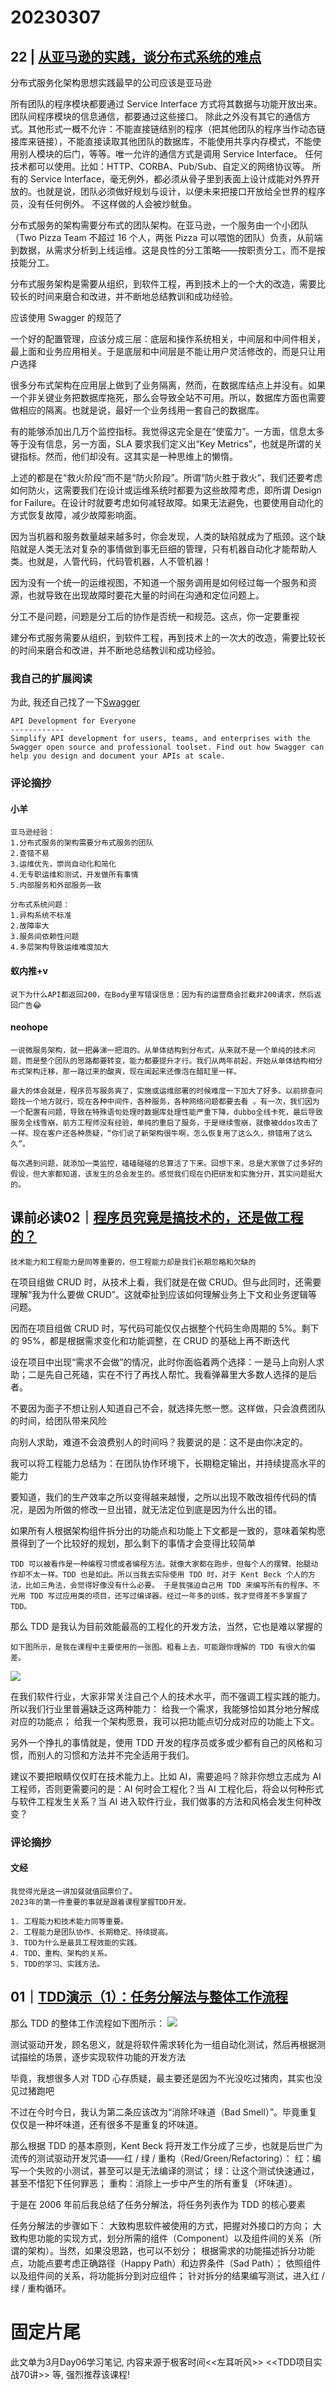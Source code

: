# 20230307


## 22 | [从亚马逊的实践，谈分布式系统的难点](https://time.geekbang.org/column/article/1505)

分布式服务化架构思想实践最早的公司应该是亚马逊

所有团队的程序模块都要通过 Service Interface 方式将其数据与功能开放出来。 团队间程序模块的信息通信，都要通过这些接口。 除此之外没有其它的通信方式。其他形式一概不允许：不能直接链结别的程序（把其他团队的程序当作动态链接库来链接），不能直接读取其他团队的数据库，不能使用共享内存模式，不能使用别人模块的后门，等等。唯一允许的通信方式是调用 Service Interface。 任何技术都可以使用。比如：HTTP、CORBA、Pub/Sub、自定义的网络协议等。 所有的 Service Interface，毫无例外，都必须从骨子里到表面上设计成能对外界开放的。也就是说，团队必须做好规划与设计，以便未来把接口开放给全世界的程序员，没有任何例外。 不这样做的人会被炒鱿鱼。

分布式服务的架构需要分布式的团队架构。在亚马逊，一个服务由一个小团队（Two Pizza Team 不超过 16 个人，两张 Pizza 可以喂饱的团队）负责，从前端到数据，从需求分析到上线运维。这是良性的分工策略——按职责分工，而不是按技能分工。

分布式服务架构是需要从组织，到软件工程，再到技术上的一个大的改造，需要比较长的时间来磨合和改进，并不断地总结教训和成功经验。

应该使用 Swagger 的规范了


一个好的配置管理，应该分成三层：底层和操作系统相关，中间层和中间件相关，最上面和业务应用相关。于是底层和中间层是不能让用户灵活修改的，而是只让用户选择

很多分布式架构在应用层上做到了业务隔离，然而，在数据库结点上并没有。如果一个非关键业务把数据库拖死，那么会导致全站不可用。所以，数据库方面也需要做相应的隔离。也就是说，最好一个业务线用一套自己的数据库。

有的能够添加出几万个监控指标。我觉得这完全是在“使蛮力”。一方面，信息太多等于没有信息，另一方面，SLA 要求我们定义出“Key Metrics”，也就是所谓的关键指标。然而，他们却没有。这其实是一种思维上的懒惰。

上述的都是在“救火阶段”而不是“防火阶段”。所谓“防火胜于救火”，我们还要考虑如何防火，这需要我们在设计或运维系统时都要为这些故障考虑，即所谓 Design for Failure。在设计时就要考虑如何减轻故障。如果无法避免，也要使用自动化的方式恢复故障，减少故障影响面。

因为当机器和服务数量越来越多时，你会发现，人类的缺陷就成为了瓶颈。这个缺陷就是人类无法对复杂的事情做到事无巨细的管理，只有机器自动化才能帮助人类。也就是，人管代码，代码管机器，人不管机器！

因为没有一个统一的运维视图，不知道一个服务调用是如何经过每一个服务和资源，也就导致在出现故障时要花大量的时间在沟通和定位问题上。

分工不是问题，问题是分工后的协作是否统一和规范。这点，你一定要重视

建分布式服务需要从组织，到软件工程，再到技术上的一次大的改造，需要比较长的时间来磨合和改进，并不断地总结教训和成功经验。

### 我自己的扩展阅读


为此, 我还自己找了一下[Swagger](https://swagger.io/)
```
API Development for Everyone
------------
Simplify API development for users, teams, and enterprises with the Swagger open source and professional toolset. Find out how Swagger can help you design and document your APIs at scale.
```
### 评论摘抄


#### 小羊

```
亚马逊经验：
1.分布式服务的架构需要分布式服务的团队
2.查错不易
3.运维优先，崇尚自动化和简化
4.无专职运维和测试，开发做所有事情
5.内部服务和外部服务一致

分布式系统问题：
1.异构系统不标准
2.故障率大
3.服务间依赖性问题
4.多层架构导致运维难度加大
```
#### 蚁内推+v

```
说下为什么API都返回200，在Body里写错误信息：因为有的运营商会拦截非200请求，然后返回广告😂
```


#### neohope

```
一说微服务架构，就一把鼻涕一把泪的。从单体结构到分布式，从来就不是一个单纯的技术问题，而是整个团队的思路都要转变，能力都要提升才行。我们从两年前起，开始从单体结构相分布式架构迁移，那一路过来的酸爽，现在闻起来还像泡在醋缸里一样。

最大的体会就是，程序员写服务爽了，实施或运维部署的时候难度一下加大了好多。以前排查问题找一个地方就行，现在各种中间件，各种服务，各种网络问题都要去看 。有一次，我们因为一个配置有问题，导致在特殊语句处理时数据库处理性能严重下降，dubbo全线卡死，最后导致服务全线雪崩，前方工程师没有经验，单纯的重启了服务，于是继续雪崩，就像被ddos攻击了一样。现在客户还各种质疑，“你们说了新架构很牛啊，怎么恢复用了这么久，排错用了这么久”。

每次遇到问题，就添加一类监控，磕磕碰碰的总算活了下来。回想下来，总是大家做了过多好的假设，但大家都知道，该发生的总会发生的。感觉我们现在仍把研发和实施分开，其实问题挺大的。
```

## 课前必读02｜[程序员究竟是搞技术的，还是做工程的？](https://time.geekbang.org/column/article/571577)


`技术能力和工程能力是同等重要的，但工程能力却是我们长期忽略和欠缺的`

在项目组做 CRUD 时，从技术上看，我们就是在做 CRUD。但与此同时，还需要理解“我为什么要做 CRUD”。这就牵扯到应该如何理解业务上下文和业务逻辑等问题。

因而在项目组做 CRUD 时，写代码可能仅仅占据整个代码生命周期的 5%。剩下的 95%，都是根据需求变化和功能调整，在 CRUD 的基础上再不断迭代

设在项目中出现“需求不会做”的情况，此时你面临着两个选择：一是马上向别人求助；二是先自己死磕，实在不行了再找人帮忙。我看弹幕里大多数人选择的是后者。

不要因为面子不想让别人知道自己不会，就选择先憋一憋。这样做，只会浪费团队的时间，给团队带来风险

向别人求助，难道不会浪费别人的时间吗？我要说的是：这不是由你决定的。

我可以将工程能力总结为：在团队协作环境下，长期稳定输出，并持续提高水平的能力

要知道，我们的生产效率之所以变得越来越慢，之所以出现不敢改祖传代码的情况，是因为所做的修改一旦出错，就无法定位到底是因为什么出的错。

如果所有人根据架构组件拆分出的功能点和功能上下文都是一致的，意味着架构愿景得到了一个比较好的规划，那么剩下的事情才会变得比较简单

`TDD 可以被看作是一种编程习惯或者编程方法。就像大家都在跑步，但每个人的摆臂、抬腿动作却不太一样。TDD 也是如此。所以当我去实际使用 TDD 时，对于 Kent Beck 个人的方法，比如三角法，会觉得好像没有什么必要。 于是我强迫自己用 TDD 来编写所有的程序。不光用 TDD 写过应用类的项目，还写过编译器。经过一年多的训练，我才觉得差不多掌握了 TDD。`

那么 TDD 是我认为目前效能最高的工程化的开发方法，当然，它也是难以掌握的


`如下图所示，是我在课程中主要使用的一张图。粗看上去，可能跟你理解的 TDD 有很大的偏差。`

![](res/2023-03-07-00-29-01.png)

在我们软件行业，大家非常关注自己个人的技术水平，而不强调工程实践的能力。所以我们行业里普遍缺乏这两种能力： 给我一个需求，我能够恰如其分地分解成对应的功能点； 给我一个架构愿景，我可以把功能点切分成对应的功能上下文。

另外一个挣扎的事情就是，使用 TDD 开发的程序员或多或少都有自己的风格和习惯，而别人的习惯和方法并不完全适用于我们。

建议不要把眼睛仅仅盯在技术能力上。比如 AI，需要追吗？除非你想立志成为 AI 工程师，否则更需要问的是：AI 何时会工程化？当 AI 工程化后，将会以何种形式与软件工程发生关系？当 AI 进入软件行业，我们做事的方法和风格会发生何种改变？

### 评论摘抄


#### 文经

```
我觉得光是这一讲加餐就值回票价了。
2023年的第一件重要的事就是跟着课程掌握TDD开发。

1. 工程能力和技术能力同等重要。
2. 工程能力是团队协作、长期稳定、持续提高。
3. TDD为什么是最具工程效能的实践。
4. TDD、重构、架构的关系。
5. TDD的学习、实践方法。
```

## 01｜[TDD演示（1）：任务分解法与整体工作流程](https://time.geekbang.org/column/article/494207)


那么 TDD 的整体工作流程如下图所示：
![](res/2023-03-07-20-02-03.png)


测试驱动开发，顾名思义，就是将软件需求转化为一组自动化测试，然后再根据测试描绘的场景，逐步实现软件功能的开发方法

毕竟，我想很多人对 TDD 心存质疑，最主要还是因为不光没吃过猪肉，其实也没见过猪跑吧

不过在今时今日，我认为第二条应该改为“消除坏味道（Bad Smell）”。毕竟重复仅仅是一种坏味道，还有很多不是重复的坏味道。

那么根据 TDD 的基本原则，Kent Beck 将开发工作分成了三步，也就是后世广为流传的测试驱动开发咒语——红 / 绿 / 重构（Red/Green/Refactoring）： 红：编写一个失败的小测试，甚至可以是无法编译的测试； 绿：让这个测试快速通过，甚至不惜犯下任何罪恶； 重构：消除上一步中产生的所有重复（坏味道）。

于是在 2006 年前后我总结了任务分解法，将任务列表作为 TDD 的核心要素

任务分解法的步骤如下： 大致构思软件被使用的方式，把握对外接口的方向； 大致构思功能的实现方式，划分所需的组件（Component）以及组件间的关系（所谓的架构）。当然，如果没思路，也可以不划分； 根据需求的功能描述拆分功能点，功能点要考虑正确路径（Happy Path）和边界条件（Sad Path）； 依照组件以及组件间的关系，将功能拆分到对应组件； 针对拆分的结果编写测试，进入红 / 绿 / 重构循环。

# 固定片尾
此文单为3月Day06学习笔记, 内容来源于极客时间<<左耳听风>> <<TDD项目实战70讲>> 等, 强烈推荐该课程!